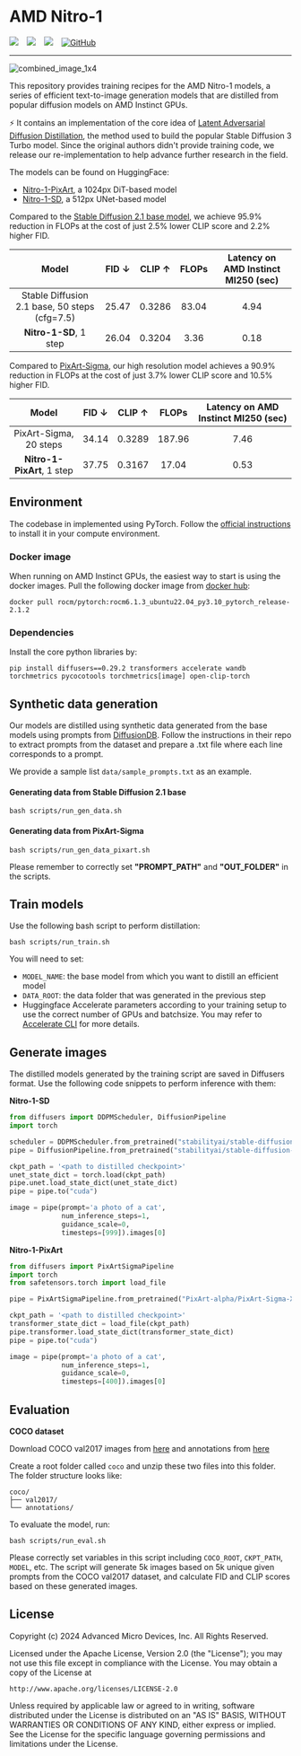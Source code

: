 # AMD Nitro-1

<div>
  <a href="https://www.amd.com/en/developer/resources/technical-articles/amd-nitro-diffusion-one-step-text-to-image-generation-models.html"><img src="https://img.shields.io/badge/AMD%20Developer%20Blog-red"></a> &ensp;
  <a href="https://huggingface.co/amd/Nitro-1-PixArt"><img src="https://img.shields.io/badge/Nitro%201%20PixArt-HuggingFace-yellow"></a> &ensp;
  <a href="https://huggingface.co/amd/Nitro-1-SD"><img src="https://img.shields.io/badge/Nitro%201%20SD-HuggingFace-yellow"></a> &ensp;
  <a href="https://github.com/AMD-AIG-AIMA/AMD-Diffusion-Distillation/blob/main/LICENSE"><img alt="GitHub" src="https://img.shields.io/github/license/AMD-AIG-AIMA/AMD-Diffusion-Distillation.svg?color=blue"></a>
</div>

---
![combined_image_1x4](https://github.com/user-attachments/assets/4f55cfac-b24f-4963-bd74-7421db26ed56)


This repository provides training recipes for the AMD Nitro-1 models, a series of efficient text-to-image generation models that are distilled from popular diffusion models on AMD Instinct GPUs.

⚡️ It contains an implementation of the core idea of [Latent Adversarial Diffusion Distillation](https://arxiv.org/abs/2403.12015), the method used to build the popular Stable Diffusion 3 Turbo model. Since the original authors didn't provide training code, we release our re-implementation to help advance further research in the field.

The models can be found on HuggingFace:
* [Nitro-1-PixArt](https://huggingface.co/amd/Nitro-1-PixArt), a 1024px DiT-based model
* [Nitro-1-SD](https://huggingface.co/amd/Nitro-1-SD), a 512px UNet-based model

Compared to the [Stable Diffusion 2.1 base model](https://huggingface.co/stabilityai/stable-diffusion-2-1-base), we achieve 95.9% reduction in FLOPs at the cost of just 2.5% lower CLIP score and 2.2% higher FID.

| Model    | FID &darr; | CLIP &uarr; |FLOPs| Latency on AMD Instinct MI250 (sec)
| :---: | :---: | :---: | :---: | :---:
| Stable Diffusion 2.1 base, 50 steps (cfg=7.5) | 25.47   | 0.3286 |83.04 | 4.94
| **Nitro-1-SD**, 1 step | 26.04     | 0.3204|3.36 | 0.18

Compared to [PixArt-Sigma](https://pixart-alpha.github.io/PixArt-sigma-project/), our high resolution model achieves a 90.9% reduction in FLOPs at the cost of just 3.7% lower CLIP score and 10.5% higher FID.

| Model    | FID &darr; | CLIP &uarr; |FLOPs| Latency on AMD Instinct MI250 (sec)
| :---: | :---: | :---: | :---: | :---:
| PixArt-Sigma, 20 steps | 34.14   | 0.3289 |187.96 | 7.46
| **Nitro-1-PixArt**, 1 step | 37.75     | 0.3167|17.04 | 0.53


## Environment

The codebase in implemented using PyTorch. Follow the [official instructions](https://pytorch.org/get-started/locally/) to install it in your compute environment.

### Docker image
When running on AMD Instinct GPUs, the easiest way to start is using the docker images. Pull the following docker image from [docker hub](https://hub.docker.com/r/rocm/pytorch):

``` 
docker pull rocm/pytorch:rocm6.1.3_ubuntu22.04_py3.10_pytorch_release-2.1.2 
```

### Dependencies
Install the core python libraries by:

```
pip install diffusers==0.29.2 transformers accelerate wandb torchmetrics pycocotools torchmetrics[image] open-clip-torch
```

## Synthetic data generation

Our models are distilled using synthetic data generated from the base models using prompts from [DiffusionDB](https://huggingface.co/datasets/poloclub/diffusiondb). Follow the instructions in their repo to extract prompts from the dataset and prepare a .txt file where each line corresponds to a prompt. 

We provide a sample list ```data/sample_prompts.txt``` as an example.

#### Generating data from Stable Diffusion 2.1 base
```
bash scripts/run_gen_data.sh
```

#### Generating data from PixArt-Sigma
```
bash scripts/run_gen_data_pixart.sh
```

Please remember to correctly set **"PROMPT_PATH"** and **"OUT_FOLDER"** in the scripts.


## Train models
Use the following bash script to perform distillation:
```
bash scripts/run_train.sh
```

You will need to set:
* `MODEL_NAME`: the base model from which you want to distill an efficient model
* `DATA_ROOT`: the data folder that was generated in the previous step
* Huggingface Accelerate parameters according to your training setup to use the correct number of GPUs and batchsize. You may refer to [Accelerate CLI](https://huggingface.co/docs/accelerate/en/package_reference/cli) for more details.


## Generate images

The distilled models generated by the training script are saved in Diffusers format. Use the following code snippets to perform inference with them:

**Nitro-1-SD**
```python
from diffusers import DDPMScheduler, DiffusionPipeline
import torch

scheduler = DDPMScheduler.from_pretrained("stabilityai/stable-diffusion-2-1-base", subfolder="scheduler")
pipe = DiffusionPipeline.from_pretrained("stabilityai/stable-diffusion-2-1-base", scheduler=scheduler)

ckpt_path = '<path to distilled checkpoint>'
unet_state_dict = torch.load(ckpt_path)
pipe.unet.load_state_dict(unet_state_dict)
pipe = pipe.to("cuda")

image = pipe(prompt='a photo of a cat',
             num_inference_steps=1,
             guidance_scale=0,
             timesteps=[999]).images[0]
```

**Nitro-1-PixArt**
```python
from diffusers import PixArtSigmaPipeline
import torch
from safetensors.torch import load_file

pipe = PixArtSigmaPipeline.from_pretrained("PixArt-alpha/PixArt-Sigma-XL-2-1024-MS")

ckpt_path = '<path to distilled checkpoint>'
transformer_state_dict = load_file(ckpt_path)
pipe.transformer.load_state_dict(transformer_state_dict)
pipe = pipe.to("cuda")

image = pipe(prompt='a photo of a cat',
             num_inference_steps=1,
             guidance_scale=0,
             timesteps=[400]).images[0]
```

## Evaluation

**COCO dataset**

Download COCO val2017 images from [here](http://images.cocodataset.org/zips/val2017.zip) and annotations from [here](http://images.cocodataset.org/annotations/annotations_trainval2017.zip)

Create a root folder called `coco` and unzip these two files into this folder. The folder structure looks like:

```
coco/
├── val2017/
└── annotations/

```
To evaluate the model, run:
```
bash scripts/run_eval.sh
```

Please correctly set variables in this script including `COCO_ROOT`, `CKPT_PATH`, `MODEL`, etc. The script will generate 5k images based on 5k unique given prompts from the COCO val2017 dataset, and calculate FID and CLIP scores based on these generated images.


## License

Copyright (c) 2024 Advanced Micro Devices, Inc. All Rights Reserved.

Licensed under the Apache License, Version 2.0 (the "License");
you may not use this file except in compliance with the License.
You may obtain a copy of the License at

    http://www.apache.org/licenses/LICENSE-2.0

Unless required by applicable law or agreed to in writing, software
distributed under the License is distributed on an "AS IS" BASIS,
WITHOUT WARRANTIES OR CONDITIONS OF ANY KIND, either express or implied.
See the License for the specific language governing permissions and
limitations under the License.
